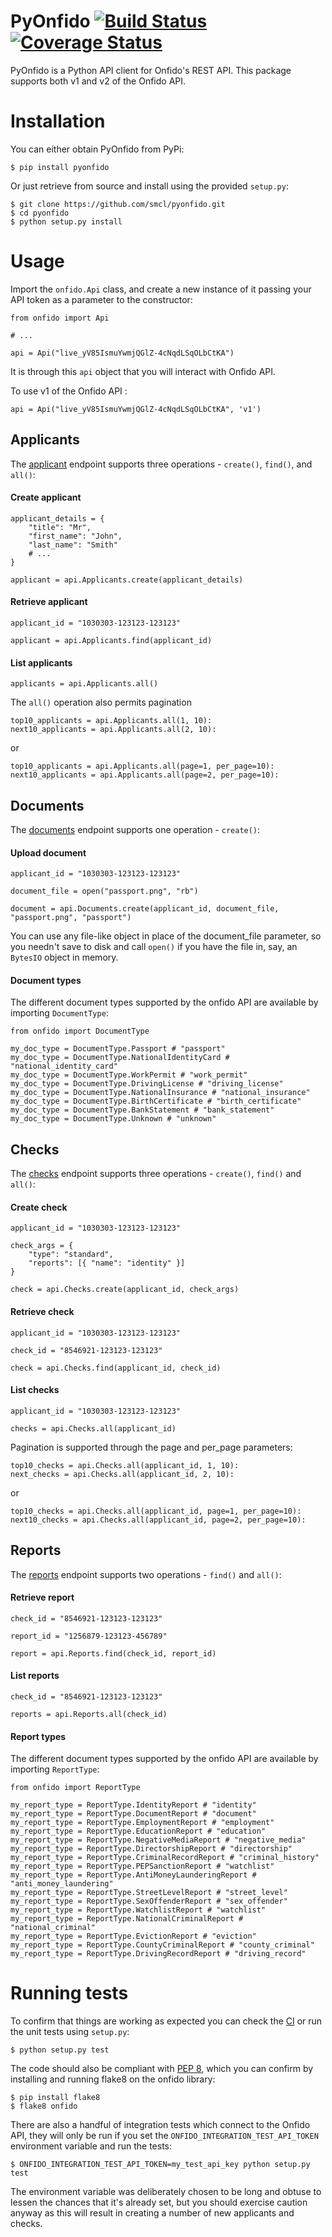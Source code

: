 # PyOnfido [![Build Status](https://travis-ci.org/smcl/pyonfido.svg?branch=master)](https://travis-ci.org/smcl/pyonfido) [![Coverage Status](https://coveralls.io/repos/smcl/pyonfido/badge.svg?branch=master&service=github)](https://coveralls.io/github/smcl/pyonfido?branch=master)

PyOnfido is a Python API client for Onfido's REST API. This package supports both v1 and v2 of the Onfido API.

# Installation

You can either obtain PyOnfido from PyPi:

    $ pip install pyonfido

Or just retrieve from source and install using the provided `setup.py`:

    $ git clone https://github.com/smcl/pyonfido.git
    $ cd pyonfido
    $ python setup.py install

# Usage

Import the `onfido.Api` class, and create a new instance of it passing your API token as a parameter to the constructor:

    from onfido import Api

    # ...

    api = Api("live_yV85IsmuYwmjQGlZ-4cNqdLSqOLbCtKA")

It is through this `api` object that you will interact with Onfido API.


To use v1 of the Onfido API :

    api = Api("live_yV85IsmuYwmjQGlZ-4cNqdLSqOLbCtKA", 'v1')

## Applicants

The [applicant](https://onfido.com/documentation#applicants) endpoint supports three operations - `create()`, `find()`, and `all()`:

#### Create applicant

    applicant_details = {
    	"title": "Mr",
    	"first_name": "John",
    	"last_name": "Smith"
    	# ...
    }

    applicant = api.Applicants.create(applicant_details)

#### Retrieve applicant

    applicant_id = "1030303-123123-123123"

    applicant = api.Applicants.find(applicant_id)

#### List applicants

    applicants = api.Applicants.all()

The `all()` operation also permits pagination

    top10_applicants = api.Applicants.all(1, 10):
    next10_applicants = api.Applicants.all(2, 10):

or

    top10_applicants = api.Applicants.all(page=1, per_page=10):
    next10_applicants = api.Applicants.all(page=2, per_page=10):

## Documents

The [documents](https://onfido.com/documentation#documents) endpoint supports one operation - `create()`:


#### Upload document

	applicant_id = "1030303-123123-123123"

	document_file = open("passport.png", "rb")

	document = api.Documents.create(applicant_id, document_file, "passport.png", "passport")

You can use any file-like object in place of the document_file parameter, so you needn't save to disk and call `open()` if you have the file in, say, an `BytesIO` object in memory.

#### Document types

The different document types supported by the onfido API are available by importing `DocumentType`:

    from onfido import DocumentType

    my_doc_type = DocumentType.Passport # "passport"
    my_doc_type = DocumentType.NationalIdentityCard # "national_identity_card"
    my_doc_type = DocumentType.WorkPermit # "work_permit"
    my_doc_type = DocumentType.DrivingLicense # "driving_license"
    my_doc_type = DocumentType.NationalInsurance # "national_insurance"
    my_doc_type = DocumentType.BirthCertificate # "birth_certificate"
    my_doc_type = DocumentType.BankStatement # "bank_statement"
    my_doc_type = DocumentType.Unknown # "unknown"

## Checks

The [checks](https://onfido.com/documentation#checks) endpoint supports three operations - `create()`, `find()` and `all()`:

#### Create check

	applicant_id = "1030303-123123-123123"

    check_args = {
        "type": "standard",
        "reports": [{ "name": "identity" }]
    }

    check = api.Checks.create(applicant_id, check_args)

#### Retrieve check

    applicant_id = "1030303-123123-123123"

    check_id = "8546921-123123-123123"

    check = api.Checks.find(applicant_id, check_id)

#### List checks

    applicant_id = "1030303-123123-123123"

    checks = api.Checks.all(applicant_id)

Pagination is supported through the page and per_page parameters:

    top10_checks = api.Checks.all(applicant_id, 1, 10):
    next_checks = api.Checks.all(applicant_id, 2, 10):

or

    top10_checks = api.Checks.all(applicant_id, page=1, per_page=10):
    next10_checks = api.Checks.all(applicant_id, page=2, per_page=10):

## Reports

The [reports](https://onfido.com/documentation#reports) endpoint supports two operations - `find()` and `all()`:

#### Retrieve report

	check_id = "8546921-123123-123123"

	report_id = "1256879-123123-456789"

	report = api.Reports.find(check_id, report_id)

#### List reports

    check_id = "8546921-123123-123123"

    reports = api.Reports.all(check_id)

#### Report types

The different document types supported by the onfido API are available by importing `ReportType`:

    from onfido import ReportType

    my_report_type = ReportType.IdentityReport # "identity"
    my_report_type = ReportType.DocumentReport # "document"
    my_report_type = ReportType.EmploymentReport # "employment"
    my_report_type = ReportType.EducationReport # "education"
    my_report_type = ReportType.NegativeMediaReport # "negative_media"
    my_report_type = ReportType.DirectorshipReport # "directorship"
    my_report_type = ReportType.CriminalRecordReport # "criminal_history"
    my_report_type = ReportType.PEPSanctionReport # "watchlist"
    my_report_type = ReportType.AntiMoneyLaunderingReport # "anti_money_laundering"
    my_report_type = ReportType.StreetLevelReport # "street_level"
    my_report_type = ReportType.SexOffenderReport # "sex_offender"
    my_report_type = ReportType.WatchlistReport # "watchlist"
    my_report_type = ReportType.NationalCriminalReport # "national_criminal"
    my_report_type = ReportType.EvictionReport # "eviction"
    my_report_type = ReportType.CountyCriminalReport # "county_criminal"
    my_report_type = ReportType.DrivingRecordReport # "driving_record"

# Running tests

To confirm that things are working as expected you can check the [CI](https://travis-ci.org/smcl/pyonfido) or run the unit tests using `setup.py`:

    $ python setup.py test

The code should also be compliant with [PEP 8](https://www.python.org/dev/peps/pep-0008/), which you can confirm by installing and running flake8 on the onfido library:

    $ pip install flake8
    $ flake8 onfido

There are also a handful of integration tests which connect to the Onfido API, they will only be run if you set the `ONFIDO_INTEGRATION_TEST_API_TOKEN` environment variable and run the tests:

    $ ONFIDO_INTEGRATION_TEST_API_TOKEN=my_test_api_key python setup.py test

The environment variable was deliberately chosen to be long and obtuse to lessen the chances that it's already set, but you should exercise caution anyway as this will result in creating a number of new applicants and checks.
